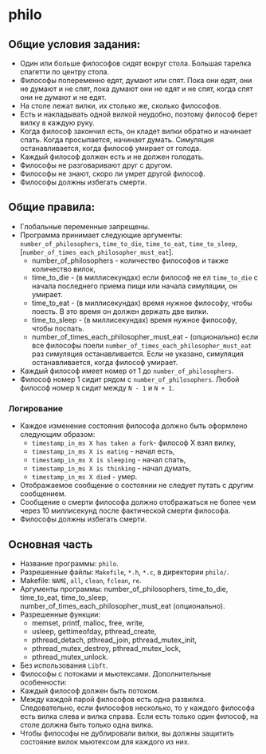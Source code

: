 # philo

## Общие условия задания:

- Один или больше философов сидят вокруг стола. Большая тарелка спагетти по центру стола.
- Философы попеременно едят, думают или спят. Пока они едят, они не думают и не спят, пока думают они не едят и не спят, когда спят они не думают и не едят.
- На столе лежат вилки, их столько же, сколько философов.
- Есть и накладывать одной вилкой неудобно, поэтому философ берет вилку в каждую руку.
- Когда философ закончил есть, он кладет вилки обратно и начинает спать. Когда просыпается, начинает думать. Симуляция останавливается, когда философ умирает от голода.
- Каждый философ должен есть и не должен голодать.
- Философы не разговаривают друг с другом.
- Философы не знают, скоро ли умрет другой философ.
- Философы должны избегать смерти.

## Общие правила:

- Глобальные переменные запрещены.
- Программа принимает следующие аргументы: `number_of_philosophers`, `time_to_die`, `time_to_eat`, `time_to_sleep`, [`number_of_times_each_philosopher_must_eat`].
    - number_of_philosophers - количество философов и также количество вилок,
    - time_to_die - (в миллисекундах) если философ не ел `time_to_die` с начала последнего приема пищи или начала симуляции, он умирает.
    - time_to_eat - (в миллисекундах) время нужное философу, чтобы поесть. В это время он должен держать две вилки.
    - time_to_sleep - (в миллисекундах) время нужное философу, чтобы поспать.
    - number_of_times_each_philosopher_must_eat - (опционально) если все философы поели `number_of_times_each_philosopher_must_eat` раз симуляция останавливается. Если не указано, симуляция останавливается, когда философ умирает.
- Каждый философ имеет номер от 1 до `number_of_philosophers`.
- Философ номер 1 сидит рядом с `number_of_philosophers`. Любой философ номер `N` сидит между `N - 1` и `N + 1`.

### Логирование

- Каждое изменение состояния философа должно быть оформлено следующим образом:
    - `timestamp_in_ms X has taken a fork`- философ X взял вилку,
    - `timestamp_in_ms X is eating` - начал есть,
    - `timestamp_in_ms X is sleeping` - начал спать,
    - `timestamp_in_ms X is thinking` - начал думать,
    - `timestamp_in_ms X died` - умер.
- Отображаемое сообщение о состоянии не следует путать с другим сообщением.
- Сообщение о смерти философа должно отображаться не более чем через 10 миллисекунд после фактической смерти философа.
- Философы должны избегать смерти.

## Основная часть

- Название программы: `philo`.
- Разрешенные файлы: `Makefile`, `*.h`, `*.c`, в директории `philo/`.
- Makefile: `NAME`, `all`, `clean`, `fclean`, `re`.
- Аргументы программы: number_of_philosophers, time_to_die, time_to_eat, time_to_sleep, number_of_times_each_philosopher_must_eat (опционально).
- Разрешенные функции: 
    - memset, printf, malloc, free, write,
    - usleep, gettimeofday, pthread_create,
    - pthread_detach, pthread_join, pthread_mutex_init,
    - pthread_mutex_destroy, pthread_mutex_lock,
    - pthread_mutex_unlock.
- Без использования `Libft`.
- Философы с потоками и мьютексами.
Дополнительные особенности:
- Каждый философ должен быть потоком.
- Между каждой парой философов есть одна развилка. Следовательно, если философов несколько, то у каждого философа есть вилка слева и вилка справа. Если есть только один философ, на столе должна быть только одна вилка.
- Чтобы философы не дублировали вилки, вы должны защитить состояние вилок мьютексом для каждого из них.
